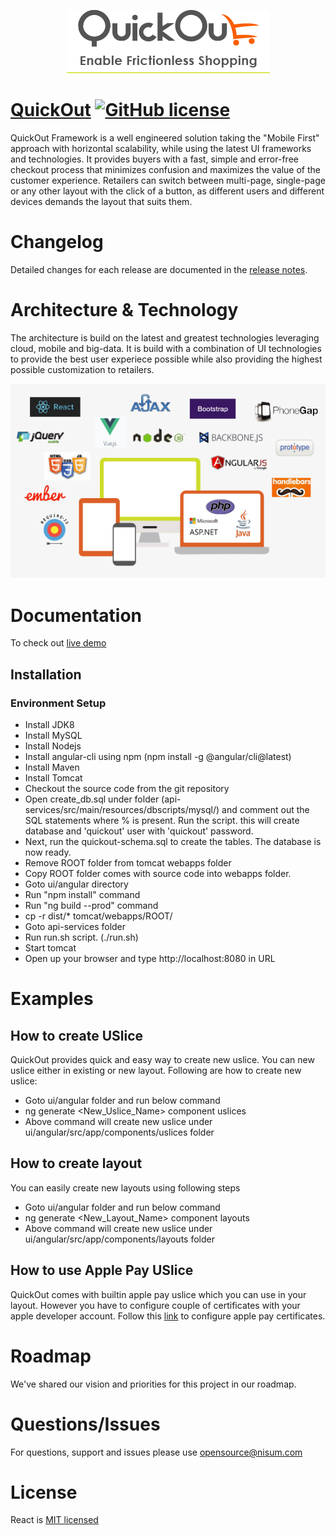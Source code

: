 <p align="center"><a href="https://quickout.mynisum.com" target="_blank"><img src="./logo.png" alt="Quickout logo"></a></p>

# [QuickOut](https://quickout.mynisum.com/) [![GitHub license](https://img.shields.io/badge/license-MIT-blue.svg)](./LICENSE.txt)

QuickOut Framework is a well engineered solution taking the "Mobile First" approach with horizontal scalability, while using the latest UI frameworks and technologies. It provides buyers with a fast, simple and error-free checkout process that minimizes confusion and maximizes the value of the customer experience. Retailers can switch between multi-page, single-page or any other layout with the click of a button, as different users and different devices demands the layout that suits them. 

# Changelog

Detailed changes for each release are documented in the [release notes](./CHANGELOG.md).

# Architecture & Technology

The architecture is build on the latest and greatest technologies leveraging cloud, mobile and big-data. It is build with a combination of UI technologies to provide the best user experiece possible while also providing the highest possible customization to retailers.

<p align="center"><a href="https://quickout.mynisum.com" target="_blank"><img src="./platforms.png" alt="Quickout logo"></a></p>

# Documentation

To check out [live demo](https://quickout.mynisum.com) 

## Installation

### Environment Setup
- Install JDK8
- Install MySQL
- Install Nodejs
- Install angular-cli using npm (npm install -g @angular/cli@latest)
- Install Maven
- Install Tomcat
- Checkout the source code from the git repository
- Open create_db.sql  under folder (api-services/src/main/resources/dbscripts/mysql/) and comment out the SQL statements where % is present. Run the script. this will create database and 'quickout' user with 'quickout' password.
- Next, run the quickout-schema.sql to create the tables. The database is now ready.
- Remove ROOT folder from tomcat webapps folder
- Copy ROOT folder comes with source code into webapps folder. 
- Goto ui/angular directory
- Run "npm install" command
- Run "ng build --prod" command
- cp -r dist/* tomcat/webapps/ROOT/
- Goto api-services folder
- Run run.sh script. (./run.sh)
- Start tomcat
- Open up your browser and type http://localhost:8080 in URL

# Examples

## How to create USlice
QuickOut provides quick and easy way to create new uslice. You can new uslice either in existing or new layout. Following are how to create new uslice:
- Goto ui/angular folder and run below command
- ng generate <New_Uslice_Name> component uslices 
- Above command will create new uslice under ui/angular/src/app/components/uslices folder

## How to create layout
You can easily create new layouts using following steps
- Goto ui/angular folder and run below command
- ng generate <New_Layout_Name> component layouts 
- Above command will create new uslice under ui/angular/src/app/components/layouts folder

## How to use Apple Pay USlice
QuickOut comes with builtin apple pay uslice which you can use in your layout. However you have to configure couple of certificates with your apple developer account. Follow this [link](https://developer.apple.com/videos/play/tutorials/configuring-your-developer-account-for-apple-pay/) to configure apple pay certificates.

# Roadmap

We've shared our vision and priorities for this project in our roadmap.

# Questions/Issues

For questions, support and issues please use opensource@nisum.com

# License

React is [MIT licensed](./LICENSE.txt)
